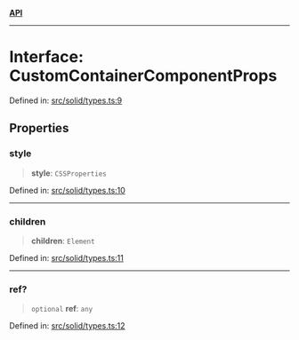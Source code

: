 [**API**](../../API.md)

***

# Interface: CustomContainerComponentProps

Defined in: [src/solid/types.ts:9](https://github.com/inokawa/virtua/blob/55ee1f74fd220eab46df8d649d0d7b2c4046c731/src/solid/types.ts#L9)

## Properties

### style

> **style**: `CSSProperties`

Defined in: [src/solid/types.ts:10](https://github.com/inokawa/virtua/blob/55ee1f74fd220eab46df8d649d0d7b2c4046c731/src/solid/types.ts#L10)

***

### children

> **children**: `Element`

Defined in: [src/solid/types.ts:11](https://github.com/inokawa/virtua/blob/55ee1f74fd220eab46df8d649d0d7b2c4046c731/src/solid/types.ts#L11)

***

### ref?

> `optional` **ref**: `any`

Defined in: [src/solid/types.ts:12](https://github.com/inokawa/virtua/blob/55ee1f74fd220eab46df8d649d0d7b2c4046c731/src/solid/types.ts#L12)
